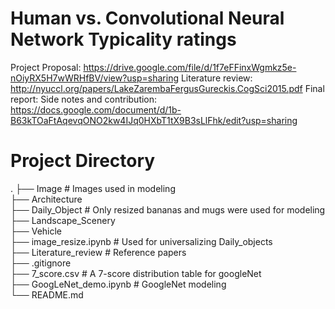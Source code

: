 # Human vs. Convolutional Neural Network Typicality ratings

Project Proposal: https://drive.google.com/file/d/1f7eFFinxWgmkz5e-nOiyRX5H7wWRHfBV/view?usp=sharing
Literature review: http://nyuccl.org/papers/LakeZarembaFergusGureckis.CogSci2015.pdf
Final report: 
Side notes and contribution: https://docs.google.com/document/d/1b-B63kTOaFtAqevqONO2kw4IJq0HXbT1tX9B3sLlFhk/edit?usp=sharing

# Project Directory
.
├── Image                   # Images used in modeling<br />
    ├── Architecture<br />
    ├── Daily_Object        # Only resized bananas and mugs were used for modeling<br />
    ├── Landscape_Scenery<br />
    ├── Vehicle<br />
    ├── image_resize.ipynb  # Used for universalizing Daily_objects<br />
├── Literature_review       # Reference papers<br />
├── .gitignore<br />
├── 7_score.csv             # A 7-score distribution table for googleNet<br />
├── GoogLeNet_demo.ipynb    # GoogleNet modeling<br />
└── README.md<br />
